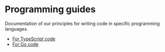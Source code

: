 # Programming guides

Documentation of our principles for writing code in specific programming languages.

- [For TypeScript code](typescript.md)
- [For Go code](go.md)
